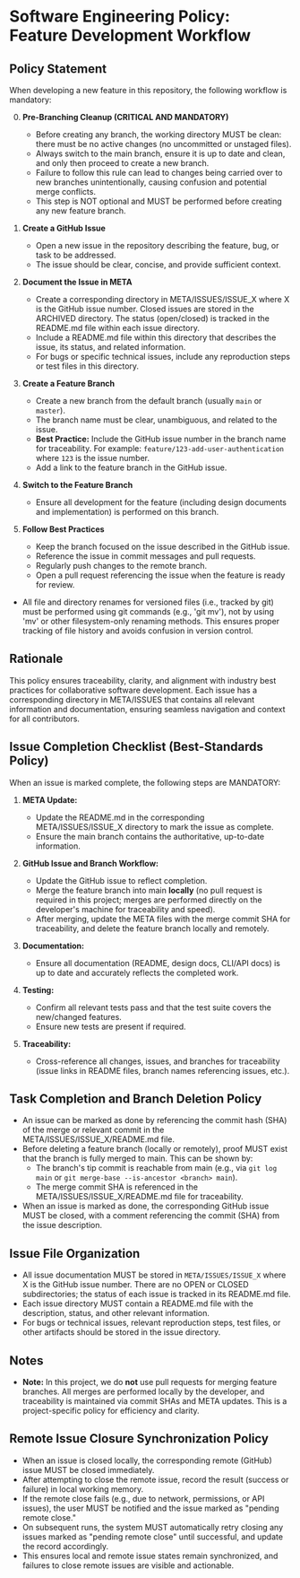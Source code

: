 # Software Engineering Policy: Feature Development Workflow

## Policy Statement

When developing a new feature in this repository, the following workflow is mandatory:

0. **Pre-Branching Cleanup (CRITICAL AND MANDATORY)**

   - Before creating any branch, the working directory MUST be clean: there must be no active changes (no uncommitted or unstaged files).
   - Always switch to the main branch, ensure it is up to date and clean, and only then proceed to create a new branch.
   - Failure to follow this rule can lead to changes being carried over to new branches unintentionally, causing confusion and potential merge conflicts.
   - This step is NOT optional and MUST be performed before creating any new feature branch.

1. **Create a GitHub Issue**

   - Open a new issue in the repository describing the feature, bug, or task to be addressed.
   - The issue should be clear, concise, and provide sufficient context.

2. **Document the Issue in META**

   - Create a corresponding directory in META/ISSUES/ISSUE_X where X is the GitHub issue number. Closed issues are stored in the ARCHIVED directory. The status (open/closed) is tracked in the README.md file within each issue directory.
   - Include a README.md file within this directory that describes the issue, its status, and related information.
   - For bugs or specific technical issues, include any reproduction steps or test files in this directory.

3. **Create a Feature Branch**

   - Create a new branch from the default branch (usually `main` or `master`).
   - The branch name must be clear, unambiguous, and related to the issue.
   - **Best Practice:** Include the GitHub issue number in the branch name for traceability. For example: `feature/123-add-user-authentication` where `123` is the issue number.
   - Add a link to the feature branch in the GitHub issue.

4. **Switch to the Feature Branch**

   - Ensure all development for the feature (including design documents and implementation) is performed on this branch.

5. **Follow Best Practices**
   - Keep the branch focused on the issue described in the GitHub issue.
   - Reference the issue in commit messages and pull requests.
   - Regularly push changes to the remote branch.
   - Open a pull request referencing the issue when the feature is ready for review.

- All file and directory renames for versioned files (i.e., tracked by git) must be performed using git commands (e.g., 'git mv'), not by using 'mv' or other filesystem-only renaming methods. This ensures proper tracking of file history and avoids confusion in version control.

## Rationale

This policy ensures traceability, clarity, and alignment with industry best practices for collaborative software development. Each issue has a corresponding directory in META/ISSUES that contains all relevant information and documentation, ensuring seamless navigation and context for all contributors.

## Issue Completion Checklist (Best-Standards Policy)

When an issue is marked complete, the following steps are MANDATORY:

1. **META Update:**

   - Update the README.md in the corresponding META/ISSUES/ISSUE_X directory to mark the issue as complete.
   - Ensure the main branch contains the authoritative, up-to-date information.

2. **GitHub Issue and Branch Workflow:**

   - Update the GitHub issue to reflect completion.
   - Merge the feature branch into main **locally** (no pull request is required in this project; merges are performed directly on the developer's machine for traceability and speed).
   - After merging, update the META files with the merge commit SHA for traceability, and delete the feature branch locally and remotely.

3. **Documentation:**

   - Ensure all documentation (README, design docs, CLI/API docs) is up to date and accurately reflects the completed work.

4. **Testing:**

   - Confirm all relevant tests pass and that the test suite covers the new/changed features.
   - Ensure new tests are present if required.

5. **Traceability:**
   - Cross-reference all changes, issues, and branches for traceability (issue links in README files, branch names referencing issues, etc.).

## Task Completion and Branch Deletion Policy

- An issue can be marked as done by referencing the commit hash (SHA) of the merge or relevant commit in the META/ISSUES/ISSUE_X/README.md file.
- Before deleting a feature branch (locally or remotely), proof MUST exist that the branch is fully merged to main. This can be shown by:
  - The branch's tip commit is reachable from main (e.g., via `git log main` or `git merge-base --is-ancestor <branch> main`).
  - The merge commit SHA is referenced in the META/ISSUES/ISSUE_X/README.md file for traceability.
- When an issue is marked as done, the corresponding GitHub issue MUST be closed, with a comment referencing the commit (SHA) from the issue description.

## Issue File Organization

- All issue documentation MUST be stored in `META/ISSUES/ISSUE_X` where X is the GitHub issue number. There are no OPEN or CLOSED subdirectories; the status of each issue is tracked in its README.md file.
- Each issue directory MUST contain a README.md file with the description, status, and other relevant information.
- For bugs or technical issues, relevant reproduction steps, test files, or other artifacts should be stored in the issue directory.

## Notes

- **Note:** In this project, we do **not** use pull requests for merging feature branches. All merges are performed locally by the developer, and traceability is maintained via commit SHAs and META updates. This is a project-specific policy for efficiency and clarity.

## Remote Issue Closure Synchronization Policy

- When an issue is closed locally, the corresponding remote (GitHub) issue MUST be closed immediately.
- After attempting to close the remote issue, record the result (success or failure) in local working memory.
- If the remote close fails (e.g., due to network, permissions, or API issues), the user MUST be notified and the issue marked as "pending remote close."
- On subsequent runs, the system MUST automatically retry closing any issues marked as "pending remote close" until successful, and update the record accordingly.
- This ensures local and remote issue states remain synchronized, and failures to close remote issues are visible and actionable.
